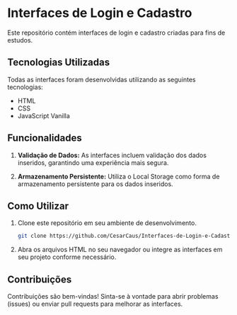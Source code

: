 # Interfaces de Login e Cadastro

Este repositório contém interfaces de login e cadastro criadas para fins de estudos.

## Tecnologias Utilizadas

Todas as interfaces foram desenvolvidas utilizando as seguintes tecnologias:

- HTML
- CSS
- JavaScript Vanilla

## Funcionalidades

1. **Validação de Dados:** As interfaces incluem validação dos dados inseridos, garantindo uma experiência mais segura.

2. **Armazenamento Persistente:** Utiliza o Local Storage como forma de armazenamento persistente para os dados inseridos.

## Como Utilizar

1. Clone este repositório em seu ambiente de desenvolvimento.

    ```bash
    git clone https://github.com/CesarCaus/Interfaces-de-Login-e-Cadastro.git
    ```

2. Abra os arquivos HTML no seu navegador ou integre as interfaces em seu projeto conforme necessário.

## Contribuições

Contribuições são bem-vindas! Sinta-se à vontade para abrir problemas (issues) ou enviar pull requests para melhorar as interfaces.
